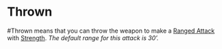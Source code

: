 # Thrown
#Thrown means that you can throw the weapon to make a [Ranged Attack](../../../../../Game%20Procedures/Ranged%20Attack.md) with [Strength](../../../../../Player%20Characters/Chosen%20Statistics/Strength.md).
*The default range for this attack is 30’.*